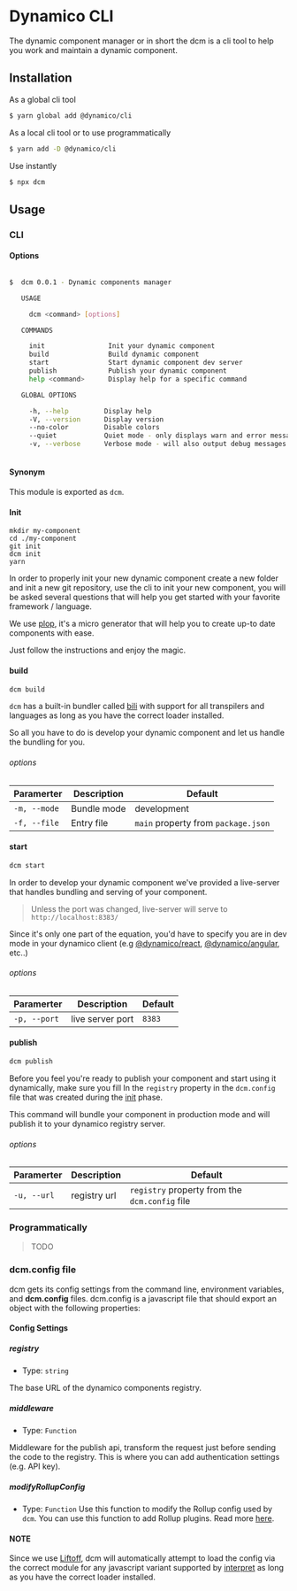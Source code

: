 # Dynamico CLI

The dynamic component manager or in short the dcm is a cli tool to help you work and maintain a dynamic component.

## Installation
As a global cli tool
``` bash
$ yarn global add @dynamico/cli
```

As a local cli tool or to use programmatically
``` bash
$ yarn add -D @dynamico/cli
```

Use instantly
``` bash
$ npx dcm
```
## Usage
### CLI
#### Options
```bash

$  dcm 0.0.1 - Dynamic components manager

   USAGE

     dcm <command> [options]

   COMMANDS

     init                Init your dynamic component
     build               Build dynamic component
     start               Start dynamic component dev server
     publish             Publish your dynamic component
     help <command>      Display help for a specific command

   GLOBAL OPTIONS

     -h, --help         Display help
     -V, --version      Display version
     --no-color         Disable colors
     --quiet            Quiet mode - only displays warn and error messages
     -v, --verbose      Verbose mode - will also output debug messages
     
```

#### Synonym
This module is exported as `dcm`.

#### Init
```bash=
mkdir my-component
cd ./my-component
git init
dcm init
yarn
```

In order to properly init your new dynamic component create a new folder and init a new git repository, use the cli to init your new component, you will be asked several questions that will help you get started with your favorite framework / language.

We use [plop](https://github.com/amwmedia/plop), it's a micro generator that will help you to create up-to date components with ease.

Just follow the instructions and enjoy the magic. 

#### build
```bash
dcm build
```

`dcm` has a built-in bundler called [bili](https://github.com/egoist/bili) with support for all transpilers and languages as long as you have the correct loader installed.

So all you have to do is develop your dynamic component and let us handle the bundling for you.

###### options

| Paramerter  | Description | Default
| - | - | - |
| `-m, --mode` | Bundle mode | development
| `-f, --file` | Entry file | `main` property from `package.json`

#### start
```bash
dcm start
```

In order to develop your dynamic component we've provided a live-server that handles bundling and serving of your component.

> Unless the port was changed, live-server will serve to `http://localhost:8383/`

Since it's only one part of the equation, you'd have to specify you are in dev mode in your dynamico client (e.g [@dynamico/react](), [@dynamico/angular](), etc..)

###### options

| Paramerter  | Description | Default
| - | - | - |
| `-p, --port` | live server port | `8383`

#### publish

```bash
dcm publish
```

Before you feel you're ready to publish your component and start using it dynamically, make sure you fill In the `registry` property in the `dcm.config` file that was created during the [init](#init) phase.

This command will bundle your component in production mode and will publish it to your dynamico registry server.

###### options

| Paramerter  | Description | Default
| - | - | - |
| `-u, --url` | registry url | `registry` property from the `dcm.config` file

### Programmatically

> TODO

### dcm.config file

dcm gets its config settings from the command line, environment variables, and **dcm.config** files. dcm.config is a javascript file that should export an object with the following properties:

#### Config Settings
##### registry
* Type: `string`

The base URL of the dynamico components registry.


##### middleware
* Type: `Function`

Middleware for the publish api, transform the request just before sending the code to the registry. This is where you can add authentication settings (e.g. API key).

##### modifyRollupConfig
* Type: `Function`
Use this function to modify the Rollup config used by `dcm`. You can use this function to add Rollup plugins. Read more [here](https://rollupjs.org/guide/en/#rolluprollup).

#### NOTE

Since we use [Liftoff](https://github.com/js-cli/js-liftoff),
dcm will automatically attempt to load the config via the correct module for any javascript variant supported by [interpret](https://github.com/js-cli/js-interpret) as long as you have the correct loader installed.
